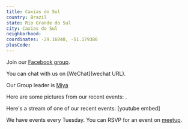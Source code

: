 ```yaml
---
title: Caxias do Sul
country: Brazil
state: Rio Grande do Sul
city: Caxias do Sul
neighborhood: 
coordinates: -29.16848, -51.179386
plusCode:
---
```

Join our [Facebook group](https://www.facebook.com/groups/free.code.camp.caxias.do.sul).

You can chat with us on [WeChat](wechat URL).

Our Group leader is [Miya](freecodecamp.org/miya)

Here are some pictures from our recent events:
![]().

Here's a stream of one of our recent events:
[youtube embed]

We have events every Tuesday. You can RSVP for an event on [meetup](meetupurl).
